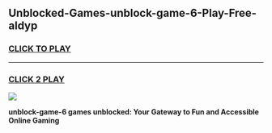
## Unblocked-Games-unblock-game-6-Play-Free-aldyp
<h3>
<a href="https://premium76.site?title=unblock-game-6&ref=23A">CLICK TO PLAY</a></h3>
<hr>

<h3>
<a href="https://premium76.site?title=unblock-game-6&ref=23A">CLICK 2 PLAY</a>
  
</h3>

<a href="https://premium76.site?title=unblock-game-6&ref=23A"><img src="https://clearcache.store/games.png"></a>


**unblock-game-6 games unblocked: Your Gateway to Fun and Accessible Online Gaming**
